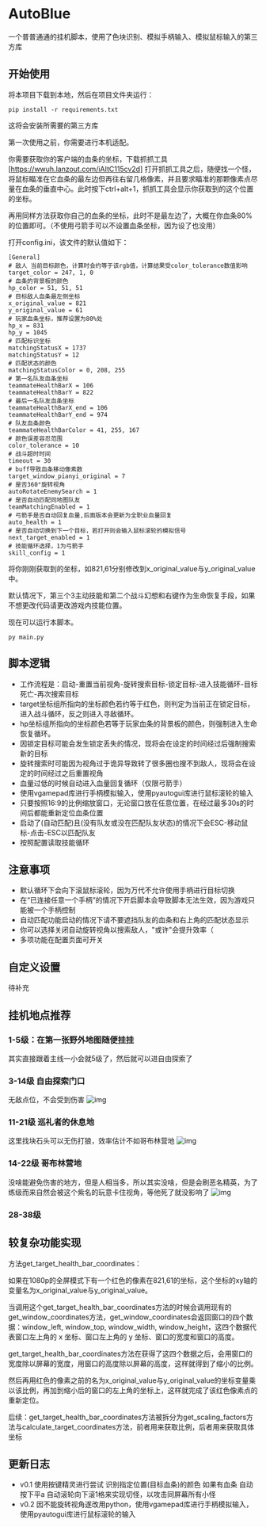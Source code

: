 # AutoBlue

一个普普通通的挂机脚本，使用了色块识别、模拟手柄输入、模拟鼠标输入的第三方库

## 开始使用

将本项目下载到本地，然后在项目文件夹运行：

```
pip install -r requirements.txt
```

这将会安装所需要的第三方库

第一次使用之前，你需要进行本机适配。

你需要获取你的客户端的血条的坐标，下载抓抓工具
[https://wwuh.lanzout.com/iAItC115cv2d]
打开抓抓工具之后，随便找一个怪，将鼠标瞄准在它血条的最左边但再往右留几格像素，并且要求瞄准的那颗像素点尽量在血条的垂直中心。此时按下ctrl+alt+1，抓抓工具会显示你获取到的这个位置的坐标。

再用同样方法获取你自己的血条的坐标，此时不是最左边了，大概在你血条80%的位置即可。（不使用弓箭手可以不设置血条坐标，因为设了也没用）

打开config.ini，该文件的默认值如下：

```
[General]
# 敌人 当前目标颜色，计算时会约等于该rgb值，计算结果受color_tolerance数值影响
target_color = 247, 1, 0
# 血条的背景板的颜色
hp_color = 51, 51, 51
# 目标敌人血条最左侧坐标
x_original_value = 821
y_original_value = 61
# 玩家血条坐标，推荐设置为80%处
hp_x = 831
hp_y = 1045
# 匹配标识坐标
matchingStatusX = 1737
matchingStatusY = 12
# 匹配状态的颜色
matchingStatusColor = 0, 208, 255
# 第一名队友血条坐标
teammateHealthBarX = 106
teammateHealthBarY = 822
# 最后一名队友血条坐标
teammateHealthBarX_end = 106
teammateHealthBarY_end = 974
# 队友血条颜色
teammateHealthBarColor = 41, 255, 167
# 颜色误差容忍范围
color_tolerance = 10
# 战斗超时时间
timeout = 30
# buff导致血条移动像素数
target_window_pianyi_original = 7
# 是否360°旋转视角
autoRotateEnemySearch = 1
# 是否自动匹配同地图队友
teamMatchingEnabled = 1
# 弓箭手是否自动回复血量,后面版本会更新为全职业血量回复
auto_health = 1
# 是否自动切换到下一个目标，若打开则会输入鼠标滚轮的模拟信号
next_target_enabled = 1
# 技能循环选择，1为弓箭手
skill_config = 1
```

将你刚刚获取到的坐标，如821,61分别修改到x_original_value与y_original_value中。

默认情况下，第三个3主动技能和第二个战斗幻想和右键作为生命恢复手段，如果不想更改代码请更改游戏内技能位置。

现在可以运行本脚本。

```
py main.py
```

## 脚本逻辑

- 工作流程是：启动-重置当前视角-旋转搜索目标-锁定目标-进入技能循环-目标死亡-再次搜索目标
- target坐标组所指向的坐标颜色若约等于红色，则判定为当前正在锁定目标，进入战斗循环，反之则进入寻敌循环。
- hp坐标组所指向的坐标颜色若等于玩家血条的背景板的颜色，则强制进入生命恢复循环。
- 因锁定目标可能会发生锁定丢失的情况，现将会在设定的时间经过后强制搜索新的目标
- 旋转搜索时可能因为视角过于诡异导致转了很多圈也搜不到敌人，现将会在设定的时间经过之后重置视角
- 血量过低的时候自动进入血量回复循环（仅限弓箭手）
- 使用vgamepad库进行手柄模拟输入，使用pyautogui库进行鼠标滚轮的输入
- 只要按照16:9的比例缩放窗口，无论窗口放在任意位置，在经过最多30s的时间后都能重新定位血条位置
- 启动了(自动匹配)且(没有队友或没在匹配队友状态)的情况下会ESC-移动鼠标-点击-ESC以匹配队友
- 按照配置读取技能循环

## 注意事项

- 默认循环下会向下滚鼠标滚轮，因为万代不允许使用手柄进行目标切换
- 在“已连接任意一个手柄”的情况下开启脚本会导致脚本无法生效，因为游戏只能被一个手柄控制
- 自动匹配功能启动的情况下请不要遮挡队友的血条和右上角的匹配状态显示
- 你可以选择关闭自动旋转视角以搜索敌人，"或许"会提升效率（
- 多项功能在配置页面可开关

## 自定义设置

待补充

## 挂机地点推荐

### 1-5级：在第一张野外地图随便挂挂
其实直接跟着主线一小会就5级了，然后就可以进自由探索了

### 3-14级 自由探索门口
无敌点位，不会受到伤害
![img](https://raw.githubusercontent.com/lingyun67/AutoBlue/main/img/3-14.png)

### 11-21级 巡礼者的休息地
这里找块石头可以无伤打狼，效率估计不如哥布林营地
![img](https://raw.githubusercontent.com/lingyun67/AutoBlue/main/img/11-21.png)

### 14-22级 哥布林营地
没啥能避免伤害的地方，但是人相当多，所以其实没啥，但是会刷恶名精英，为了练级而来自然会被这个紫名的玩意卡住视角，等他死了就没影响了
![img](https://raw.githubusercontent.com/lingyun67/AutoBlue/main/img/14-22.png)

### 28-38级 

## 较复杂功能实现

方法get_target_health_bar_coordinates：

如果在1080p的全屏模式下有一个红色的像素在821,61的坐标，这个坐标的xy轴的变量名为x_original_value与y_original_value。

当调用这个get_target_health_bar_coordinates方法的时候会调用现有的get_window_coordinates方法，get_window_coordinates会返回窗口的四个数据：window_left, window_top, window_width, window_height，这四个数据代表窗口左上角的 x 坐标、窗口左上角的 y 坐标、窗口的宽度和窗口的高度。

get_target_health_bar_coordinates方法在获得了这四个数据之后，会用窗口的宽度除以屏幕的宽度，用窗口的高度除以屏幕的高度，这样就得到了缩小的比例。

然后再用红色的像素之前的名为x_original_value与y_original_value的坐标变量乘以该比例，再加到缩小后的窗口的左上角的坐标上，这样就完成了该红色像素点的重新定位。

后续：get_target_health_bar_coordinates方法被拆分为get_scaling_factors方法与calculate_target_coordinates方法，前者用来获取比例，后者用来获取具体坐标


## 更新日志

- v0.1 使用按键精灵进行尝试 识别指定位置(目标血条)的颜色 如果有血条 自动按下平a 自动滚轮向下滚1格来实现切怪，以攻击同屏幕所有小怪
- v0.2 因不能旋转视角遂改用python，使用vgamepad库进行手柄模拟输入，使用pyautogui库进行鼠标滚轮的输入
